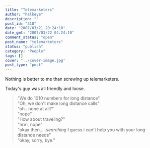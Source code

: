 ```yaml
---
title: "Telemarketers"
author: "halkeye"
description: ""
post_id: "318"
date: "2007/03/21 20:24:10"
date_gmt: "2007/03/22 04:24:10"
comment_status: "open"
post_name: "telemarketers"
status: "publish"
category: "People"
tags: []
cover: "../cover-image.jpg"
post_type: "post"
---
```


Nothing is better to me than screwing up telemarketers.

Today's guy was all friendly and loose.

> "We do 1010 numbers for long distance"  
> "Oh, we don't make long distance calls"  
> "oh.. none at all?"  
> "nope"  
> "How about traveling?"  
> "hrm, nope"  
> "okay then.....*searching* I guess i can't help you with your long distance needs"  
> "okay, sorry, bye."  
